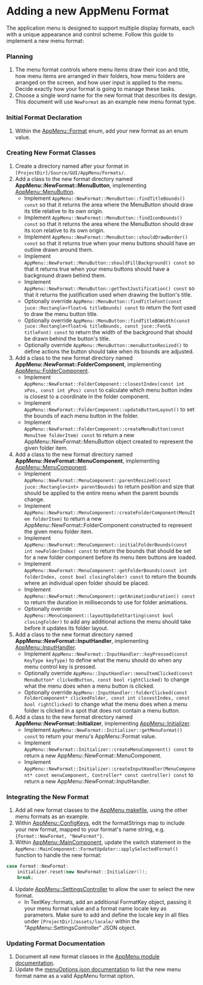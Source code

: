 # Adding a new AppMenu Format
The application menu is designed to support multiple display formats, each with a unique appearance and control scheme. Follow this guide to implement a new menu format:

### Planning
1. The menu format controls where menu items draw their icon and title, how menu items are arranged in their folders, how menu folders are arranged on the screen, and how user input is applied to the menu. Decide exactly how your format is going to manage these tasks.
2. Choose a single word name for the new format that describes its design. This document will use `NewFormat` as an example new menu format type.

### Initial Format Declaration
1. Within the [AppMenu::Format](../../Source/GUI/AppMenu/Formats/AppMenu_Format.h) enum, add your new format as an enum value.

### Creating New Format Classes
1. Create a directory named after your format in `[ProjectDir]/Source/GUI/AppMenu/Formats/`.
2. Add a class to the new format directory named **AppMenu::NewFormat::MenuButton**, implementing [AppMenu::MenuButton](../../Source/GUI/AppMenu/Components/AppMenu_MenuButton.h).
    * Implement `AppMenu::NewFormat::MenuButton::findTitleBounds() const` so that it returns the area where the MenuButton should draw its title relative to its own origin.
    * Implement `AppMenu::NewFormat::MenuButton::findIconBounds() const` so that it returns the area where the MenuButton should draw its icon relative to its own origin.
    * Implement `AppMenu::NewFormat::MenuButton::shouldDrawBorder() const` so that it returns true when your menu buttons should have an outline drawn around them.
    * Implement `AppMenu::NewFormat::MenuButton::shouldFillBackground() const` so that it returns true when your menu buttons should have a background drawn behind them.
    * Implement `AppMenu::NewFormat::MenuButton::getTextJustification() const` so that it returns the justification used when drawing the button's title.
    * Optionally override `AppMenu::MenuButton::findTitleFont(const juce::Rectangle<float>& titleBounds) const` to return the font used to draw the menu button title.
    * Optionally override `AppMenu::MenuButton::findTitleBGWidth(const juce::Rectangle<float>& titleBounds, const juce::Font& titleFont) const` to return the width of the background that should be drawn behind the button's title.
    * Optionally override `AppMenu::MenuButton::menuButtonResized()` to define actions the button should take when its bounds are adjusted.
3. Add a class to the new format directory named **AppMenu::NewFormat::FolderComponent**, implementing [AppMenu::FolderComponent](../../Source/GUI/AppMenu/Components/AppMenu_FolderComponent.h).
    * Implement `AppMenu::NewFormat::FolderComponent::closestIndex(const int xPos, const int yPos) const` to calculate which menu button index is closest to a coordinate in the folder component.
    * Implement `AppMenu::NewFormat::FolderComponent::updateButtonLayout()` to set the bounds of each menu button in the folder.
    * Implement `AppMenu::NewFormat::FolderComponent::createMenuButton(const MenuItem folderItem) const` to return a new AppMenu::NewFormat::MenuButton object created to represent the given folder item.
4. Add a class to the new format directory named **AppMenu::NewFormat::MenuComponent**, implementing [AppMenu::MenuComponent](../../Source/GUI/AppMenu/Components/AppMenu_MenuComponent.h).
    * Implement `AppMenu::NewFormat::MenuComponent::parentResized(const juce::Rectangle<int> parentBounds)` to return position and size that should be applied to the entire menu when the parent bounds change.
    * Implement `AppMenu::NewFormat::MenuComponent::createFolderComponent(MenuItem folderItem)` to return a new AppMenu::NewFormat::FolderComponent constructed to represent the given menu folder item.
    * Implement `AppMenu::NewFormat::MenuComponent::initialFolderBounds(const int newFolderIndex) const` to return the bounds that should be set for a new folder component before its menu item buttons are loaded.
    * Implement `AppMenu::NewFormat::MenuComponent::getFolderBounds(const int folderIndex, const bool closingFolder) const` to return the bounds where an individual open folder should be placed.
    * Implement `AppMenu::NewFormat::MenuComponent::getAnimationDuration() const` to return the duration in milliseconds to use for folder animations.
    * Optionally override `AppMenu::MenuComponent::layoutUpdateStarting(const bool closingFolder)` to add any additional actions the menu should take before it updates its folder layout.
5. Add a class to the new format directory named **AppMenu::NewFormat::InputHandler**, implementing [AppMenu::InputHandler](../../Source/GUI/AppMenu/Control/AppMenu_InputHandler.h).
    * Implement `AppMenu::NewFormat::InputHandler::keyPressed(const KeyType keyType)` to define what the menu should do when any menu control key is pressed.
    * Optionally override `AppMenu::InputHandler::menuItemClicked(const MenuButton* clickedButton, const bool rightClicked)` to change what the menu does when a menu button is clicked.
    * Optionally override `AppMenu::InputHandler::folderClicked(const FolderComponent* clickedFolder, const int closestIndex, const bool rightClicked)` to change what the menu does when a menu folder is clicked in a spot that does not contain a menu button.
5. Add a class to the new format directory named **AppMenu::NewFormat::Initializer**, implementing [AppMenu::Initializer](../../Source/GUI/AppMenu/Control/AppMenu_Initializer.h).
    * Implement `AppMenu::NewFormat::Initializer::getMenuFormat() const` to return your menu's AppMenu::Format value.
    * Implement `AppMenu::NewFormat::Initializer::createMenuComponent() const` to return a new AppMenu::NewFormat::MenuComponent.
    * Implement `AppMenu::NewFormat::Initializer::createInputHandler(MenuComponent* const menuComponent, Controller* const controller) const` to return a new AppMenu::NewFormat::InputHandler.

### Integrating the New Format
1. Add all new format classes to the [AppMenu makefile](../../makefiles/AppMenu.mk), using the other menu formats as an example. 
2. Within [AppMenu::ConfigKeys](../../Source/GUI/AppMenu/Data/JSON/AppMenu_ConfigKeys.h), edit the formatStrings map to include your new format, mapped to your format's name string, e.g. `{Format::NewFormat, "NewFormat"}`.
3. Within [AppMenu::MainComponent](../../Source/GUI/AppMenu/Components/AppMenu_MainComponent.cpp), update the switch statement in the `AppMenu::MainComponent::FormatUpdater::applySelectedFormat()` function to handle the new format:

```C++
case Format::NewFormat:
    initializer.reset(new NewFormat::Initializer());
    break;
```
4. Update [AppMenu::SettingsController](../../Source/GUI/AppMenu/AppMenu_SettingsController.cpp) to allow the user to select the new format.
    * In TextKey::formats, add an additional FormatKey object, passing it your menu format value and a format name locale key as parameters. Make sure to add and define the locale key in all files under `[ProjectDir]/assets/locale/` within the "AppMenu::SettingsController" JSON object.

### Updating Format Documentation
1. Document all new format classes in the [AppMenu module documentation](../modules/AppMenu.md).
2. Update the [menuOptions.json documentation](../configuration/menuOptions.md) to list the new menu format name as a valid AppMenu format option.
